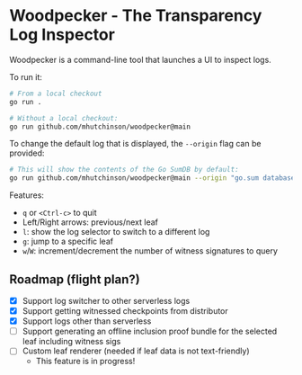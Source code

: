 # Woodpecker - The Transparency Log Inspector

Woodpecker is a command-line tool that launches a UI to inspect logs.

To run it:

```bash
# From a local checkout
go run .
```

```bash
# Without a local checkout:
go run github.com/mhutchinson/woodpecker@main
```

To change the default log that is displayed, the `--origin` flag can be provided:

```bash
# This will show the contents of the Go SumDB by default:
go run github.com/mhutchinson/woodpecker@main --origin "go.sum database tree"
```

Features:
 - `q` or `<Ctrl-c>` to quit
 - Left/Right arrows: previous/next leaf
- `l`: show the log selector to switch to a different log
- `g`: jump to a specific leaf
- `w`/`W`: increment/decrement the number of witness signatures to query

## Roadmap (flight plan?)

 - [x] Support log switcher to other serverless logs
 - [x] Support getting witnessed checkpoints from distributor
 - [x] Support logs other than serverless
 - [ ] Support generating an offline inclusion proof bundle for the selected leaf including witness sigs
 - [ ] Custom leaf renderer (needed if leaf data is not text-friendly)
   - This feature is in progress!

